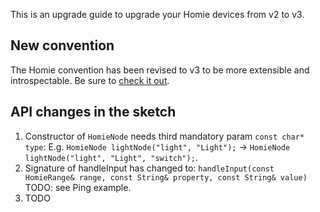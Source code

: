 This is an upgrade guide to upgrade your Homie devices from v2 to v3.

## New convention

The Homie convention has been revised to v3 to be more extensible and introspectable. Be sure to [check it out](https://github.com/homieiot/convention/tree/v3.0.1).

## API changes in the sketch

1. Constructor of `HomieNode` needs third mandatory param `const char* type`:
   E.g. `HomieNode lightNode("light", "Light");` -> `HomieNode lightNode("light", "Light", "switch");`.
2. Signature of handleInput has changed to: `handleInput(const HomieRange& range, const String& property, const String& value)`
   TODO: see Ping example.
4. TODO
